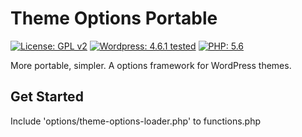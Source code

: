 # Theme Options Portable
[![License: GPL v2](https://img.shields.io/badge/License-GPL%20v2-blue.svg?style=flat-square)](https://github.com/sanpei1978/theme-options-portable/blob/master/LICENSE)
[![Wordpress: 4.6.1 tested](https://img.shields.io/badge/wordpress-4.6.1%20tested-green.svg?style=flat-square)](#)
[![PHP: 5.6](https://img.shields.io/badge/PHP-5.6-green.svg?style=flat-square)](#)

More portable, simpler. A options framework for WordPress themes.

## Get Started

Include 'options/theme-options-loader.php' to functions.php
